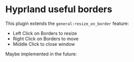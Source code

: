 # Hyprland useful borders

This plugin extends the `general:resize_on_border` feature:

- Left Click on Borders to resize
- Right Click on Borders to move
- Middle Click to close window

Maybe implemented in the future:
